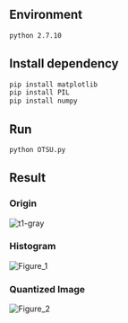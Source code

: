 ## Environment 

```bash
python 2.7.10
```

## Install dependency

```bash
pip install matplotlib
pip install PIL
pip install numpy
```

## Run
```bash
python OTSU.py
```

## Result

### Origin

![t1-gray](https://user-images.githubusercontent.com/6240395/55373032-d6ca7000-54d1-11e9-9647-06d3d90fa904.jpg)

### Histogram

![Figure_1](https://user-images.githubusercontent.com/6240395/55373113-2c068180-54d2-11e9-95df-21e1060c4ac7.png)


### Quantized Image
![Figure_2](https://user-images.githubusercontent.com/6240395/55373105-2315b000-54d2-11e9-80ce-c87114825197.png)


